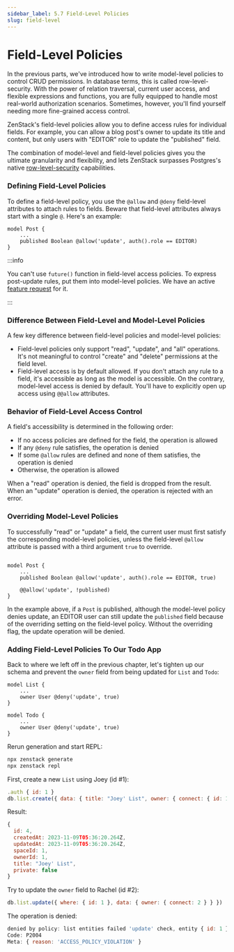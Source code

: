 ```yaml
---
sidebar_label: 5.7 Field-Level Policies
slug: field-level
---
```


# Field-Level Policies

In the previous parts, we've introduced how to write model-level policies to control CRUD permissions. In database terms, this is called row-level-security. With the power of relation traversal, current user access, and flexible expressions and functions, you are fully equipped to handle most real-world authorization scenarios. Sometimes, however, you'll find yourself needing more fine-grained access control.

ZenStack's field-level policies allow you to define access rules for individual fields. For example, you can allow a blog post's owner to update its title and content, but only users with "EDITOR" role to update the "published" field.

The combination of model-level and field-level policies gives you the ultimate granularity and flexibility, and lets ZenStack surpasses Postgres's native [row-level-security](https://www.postgresql.org/docs/current/ddl-rowsecurity.html) capabilities.

### Defining Field-Level Policies

To define a field-level policy, you use the `@allow` and `@deny` field-level attributes to attach rules to fields. Beware that field-level attributes always start with a single `@`. Here's an example:

```zmodel
model Post {
    ...
    published Boolean @allow('update', auth().role == EDITOR)
}
```

:::info

You can't use `future()` function in field-level access policies. To express post-update rules, put them into model-level policies. We have an active [feature request](https://github.com/zenstackhq/zenstack/issues/671) for it.

:::

### Difference Between Field-Level and Model-Level Policies

A few key difference between field-level policies and model-level policies:

- Field-level policies only support "read", "update", and "all" operations. It's not meaningful to control "create" and "delete" permissions at the field level.
- Field-level access is by default allowed. If you don't attach any rule to a field, it's accessible as long as the model is accessible. On the contrary, model-level access is denied by default. You'll have to explicitly open up access using `@@allow` attributes.

### Behavior of Field-Level Access Control

A field's accessibility is determined in the following order:

- If no access policies are defined for the field, the operation is allowed
- If any `@deny` rule satisfies, the operation is denied
- If some `@allow` rules are defined and none of them satisfies, the operation is denied
- Otherwise, the operation is allowed

When a "read" operation is denied, the field is dropped from the result. When an "update" operation is denied, the operation is rejected with an error.

### Overriding Model-Level Policies

To successfully "read" or "update" a field, the current user must first satisfy the corresponding model-level policies, unless the field-level `@allow` attribute is passed with a third argument `true` to override.

```zmodel

model Post {
    ...
    published Boolean @allow('update', auth().role == EDITOR, true)

    @@allow('update', !published)
}
```

In the example above, if a `Post` is published, although the model-level policy denies update, an EDITOR user can still update the `published` field because of the overriding setting on the field-level policy. Without the overriding flag, the update operation will be denied.

### Adding Field-Level Policies To Our Todo App

Back to where we left off in the previous chapter, let's tighten up our schema and prevent the `owner` field from being updated for `List` and `Todo`:

```zmodel title="schema.zmodel"
model List {
    ...
    owner User @deny('update', true)
}

model Todo {
    ...
    owner User @deny('update', true)
}
```

Rerun generation and start REPL:

```bash
npx zenstack generate
npx zenstack repl
```

First, create a new `List` using Joey (id #1):

```js
.auth { id: 1 }
db.list.create({ data: { title: "Joey' List", owner: { connect: { id: 1 } }, space: { connect: { id: 1 } } } })
```

Result:

```js
{
  id: 4,
  createdAt: 2023-11-09T05:36:20.264Z,
  updatedAt: 2023-11-09T05:36:20.264Z,
  spaceId: 1,
  ownerId: 1,
  title: "Joey' List",
  private: false
}
```

Try to update the `owner` field to Rachel (id #2):

```js
db.list.update({ where: { id: 1 }, data: { owner: { connect: 2 } } })
```

The operation is denied:

```js
denied by policy: list entities failed 'update' check, entity { id: 1 } failed update policy check for field "owner"
Code: P2004
Meta: { reason: 'ACCESS_POLICY_VIOLATION' }
```
